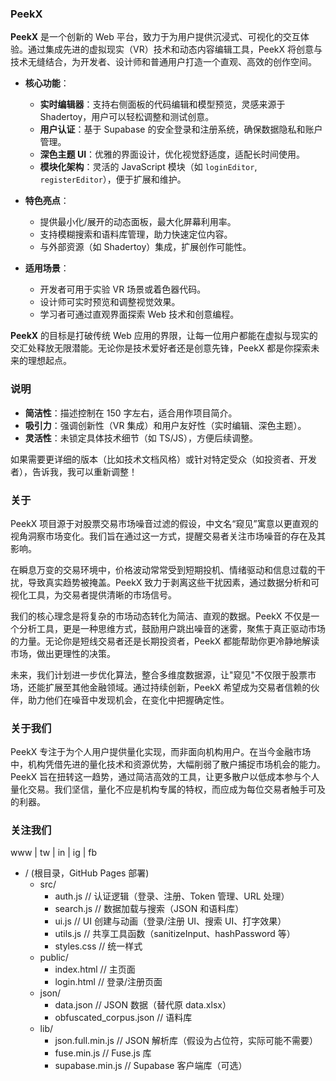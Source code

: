 ### PeekX 

**PeekX** 是一个创新的 Web 平台，致力于为用户提供沉浸式、可视化的交互体验。通过集成先进的虚拟现实（VR）技术和动态内容编辑工具，PeekX 将创意与技术无缝结合，为开发者、设计师和普通用户打造一个直观、高效的创作空间。

- **核心功能**：
  - **实时编辑器**：支持右侧面板的代码编辑和模型预览，灵感来源于 Shadertoy，用户可以轻松调整和测试创意。
  - **用户认证**：基于 Supabase 的安全登录和注册系统，确保数据隐私和账户管理。
  - **深色主题 UI**：优雅的界面设计，优化视觉舒适度，适配长时间使用。
  - **模块化架构**：灵活的 JavaScript 模块（如 `loginEditor`, `registerEditor`），便于扩展和维护。

- **特色亮点**：
  - 提供最小化/展开的动态面板，最大化屏幕利用率。
  - 支持模糊搜索和语料库管理，助力快速定位内容。
  - 与外部资源（如 Shadertoy）集成，扩展创作可能性。

- **适用场景**：
  - 开发者可用于实验 VR 场景或着色器代码。
  - 设计师可实时预览和调整视觉效果。
  - 学习者可通过直观界面探索 Web 技术和创意编程。

**PeekX** 的目标是打破传统 Web 应用的界限，让每一位用户都能在虚拟与现实的交汇处释放无限潜能。无论你是技术爱好者还是创意先锋，PeekX 都是你探索未来的理想起点。

### 说明
- **简洁性**：描述控制在 150 字左右，适合用作项目简介。
- **吸引力**：强调创新性（VR 集成）和用户友好性（实时编辑、深色主题）。
- **灵活性**：未锁定具体技术细节（如 TS/JS），方便后续调整。

如果需要更详细的版本（比如技术文档风格）或针对特定受众（如投资者、开发者），告诉我，我可以重新调整！

### 关于

PeekX 项目源于对股票交易市场噪音过滤的假设，中文名“窥见”寓意以更直观的视角洞察市场变化。我们旨在通过这一方式，提醒交易者关注市场噪音的存在及其影响。

在瞬息万变的交易环境中，价格波动常常受到短期投机、情绪驱动和信息过载的干扰，导致真实趋势被掩盖。PeekX 致力于剥离这些干扰因素，通过数据分析和可视化工具，为交易者提供清晰的市场信号。

我们的核心理念是将复杂的市场动态转化为简洁、直观的数据。PeekX 不仅是一个分析工具，更是一种思维方式，鼓励用户跳出噪音的迷雾，聚焦于真正驱动市场的力量。无论你是短线交易者还是长期投资者，PeekX 都能帮助你更冷静地解读市场，做出更理性的决策。

未来，我们计划进一步优化算法，整合多维度数据源，让"窥见"不仅限于股票市场，还能扩展至其他金融领域。通过持续创新，PeekX 希望成为交易者信赖的伙伴，助力他们在噪音中发现机会，在变化中把握确定性。

### 关于我们

PeekX 专注于为个人用户提供量化实现，而非面向机构用户。在当今金融市场中，机构凭借先进的量化技术和资源优势，大幅削弱了散户捕捉市场机会的能力。PeekX 旨在扭转这一趋势，通过简洁高效的工具，让更多散户以低成本参与个人量化交易。我们坚信，量化不应是机构专属的特权，而应成为每位交易者触手可及的利器。

### 关注我们

www | tw | in | ig | fb

- / (根目录，GitHub Pages 部署)
  - src/
    - auth.js       // 认证逻辑（登录、注册、Token 管理、URL 处理）
    - search.js     // 数据加载与搜索（JSON 和语料库）
    - ui.js         // UI 创建与动画（登录/注册 UI、搜索 UI、打字效果）
    - utils.js      // 共享工具函数（sanitizeInput、hashPassword 等）
    - styles.css    // 统一样式
  - public/
    - index.html    // 主页面
    - login.html    // 登录/注册页面
  - json/
    - data.json     // JSON 数据（替代原 data.xlsx）
    - obfuscated_corpus.json  // 语料库
  - lib/
    - json.full.min.js      // JSON 解析库（假设为占位符，实际可能不需要）
    - fuse.min.js           // Fuse.js 库
    - supabase.min.js       // Supabase 客户端库（可选）
